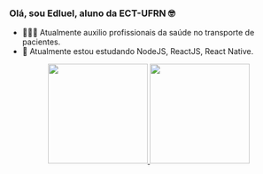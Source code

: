 <!--
Repositórios '/user' servem para personalizar o perfil.
Como um teste, este foi feito com commits tanto diretamente do github quanto do gitbash

Guia de markdown para usar o .md:
  https://docs.pipz.com/central-de-ajuda/learning-center/guia-basico-de-markdown#open
Lista de Emojis:
  https://emojipedia.org/search/?q=bag
 Tabela de informações:
  https://github.com/anuraghazra/github-readme-stats
 

-->
### Olá, sou Edluel, aluno da ECT-UFRN 🤓

- 👨🏾‍⚕️ Atualmente auxilio profissionais da saúde no transporte de pacientes.
- 🌱 Atualmente estou estudando NodeJS, ReactJS, React Native.

<div align="center">
  <a href="https://linkedin.com/in/edluel">
  <img height="180em" src="https://github-readme-stats.vercel.app/api?username=Edluel&show_icons=true&theme=dracula&include_all_commits=true&count_private=true"/>
  <img height="180em" src="https://github-readme-stats.vercel.app/api/top-langs/?username=Edluel&layout=compact&langs_count=7&theme=dracula"/>
</div>
